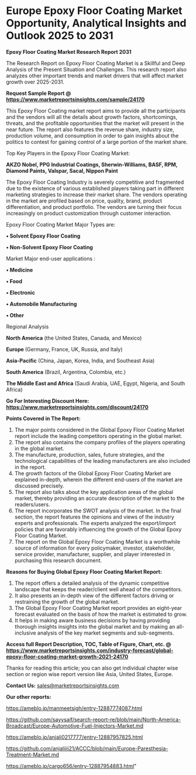 # Europe Epoxy Floor Coating Market Opportunity, Analytical Insights and Outlook 2025 to 2031

<strong>Epoxy Floor Coating Market Research Report 2031</strong>

The Research Report on Epoxy Floor Coating Market is a Skillful and Deep Analysis of the Present Situation and Challenges. This research report also analyzes other important trends and market drivers that will affect market growth over 2025-2031.

<strong>Request Sample Report @ <a href=https://www.marketreportsinsights.com/sample/24170>https://www.marketreportsinsights.com/sample/24170</a></strong>

This Epoxy Floor Coating market report aims to provide all the participants and the vendors will all the details about growth factors, shortcomings, threats, and the profitable opportunities that the market will present in the near future. The report also features the revenue share, industry size, production volume, and consumption in order to gain insights about the politics to contest for gaining control of a large portion of the market share.

Top Key Players in the Epoxy Floor Coating Market:

<strong>AKZO Nobel, PPG Industrial Coatings, Sherwin-Williams, BASF, RPM, Diamond Paints, Valspar, Sacal, Nippon Paint</strong>

The Epoxy Floor Coating Industry is severely competitive and fragmented due to the existence of various established players taking part in different marketing strategies to increase their market share. The vendors operating in the market are profiled based on price, quality, brand, product differentiation, and product portfolio. The vendors are turning their focus increasingly on product customization through customer interaction.

Epoxy Floor Coating Market Major Types are:

<strong>• Solvent Epoxy Floor Coating

• Non-Solvent Epoxy Floor Coating</strong>

Market Major end-user applications :

<strong>• Medicine

• Food

• Electronic

• Automobile Manufacturing

• Other</strong>

Regional Analysis

</u><strong><b>North America</b></strong> (the United States, Canada, and Mexico)

<strong><b>Europe </b></strong>(Germany, France, UK, Russia, and Italy)

<strong><b>Asia-Pacific</b></strong> (China, Japan, Korea, India, and Southeast Asia)

<strong><b>South America</b></strong> (Brazil, Argentina, Colombia, etc.)

<strong><b>The Middle East and Africa</b></strong> (Saudi Arabia, UAE, Egypt, Nigeria, and South Africa)

<strong>Go For Interesting Discount Here: <a href=https://www.marketreportsinsights.com/discount/24170>https://www.marketreportsinsights.com/discount/24170</a></strong>

<strong>Points Covered in The Report:</strong>
<ol>
  <li>The major points considered in the Global Epoxy Floor Coating Market report include the leading competitors operating in the global market.</li>
  <li>The report also contains the company profiles of the players operating in the global market.</li>
  <li>The manufacture, production, sales, future strategies, and the technological capabilities of the leading manufacturers are also included in the report.</li>
  <li>The growth factors of the Global Epoxy Floor Coating Market are explained in-depth, wherein the different end-users of the market are discussed precisely.</li>
  <li>The report also talks about the key application areas of the global market, thereby providing an accurate description of the market to the readers/users.</li>
  <li>The report incorporates the SWOT analysis of the market. In the final section, the report features the opinions and views of the industry experts and professionals. The experts analyzed the export/import policies that are favorably influencing the growth of the Global Epoxy Floor Coating Market.</li>
  <li>The report on the Global Epoxy Floor Coating Market is a worthwhile source of information for every policymaker, investor, stakeholder, service provider, manufacturer, supplier, and player interested in purchasing this research document.</li>
</ol>
<strong>Reasons for Buying Global Epoxy Floor Coating Market Report:</strong>

<ol>
  <li>The report offers a detailed analysis of the dynamic competitive landscape that keeps the reader/client well ahead of the competitors.</li>
  <li>It also presents an in-depth view of the different factors driving or restraining the growth of the global market.</li>
  <li>The Global Epoxy Floor Coating Market report provides an eight-year forecast evaluated on the basis of how the market is estimated to grow.</li>
  <li>It helps in making aware business decisions by having providing thorough insights insights into the global market and by making an all-inclusive analysis of the key market segments and sub-segments.</li>
</ol>
<strong>Access full Report Description, TOC, Table of Figure, Chart, etc. @ <a href=https://www.marketreportsinsights.com/industry-forecast/global-epoxy-floor-coating-market-growth-2021-24170>https://www.marketreportsinsights.com/industry-forecast/global-epoxy-floor-coating-market-growth-2021-24170</a></strong>


Thanks for reading this article; you can also get individual chapter wise section or region wise report version like Asia, United States, Europe.

<strong>Contact Us:</strong>
sales@marketreportsinsights.com

<strong>Our other reports:</strong>

<a href=https://ameblo.jp/manmeetsigh/entry-12887774087.html>https://ameblo.jp/manmeetsigh/entry-12887774087.html</a>

<a href=https://github.com/sayysaif/search-report-re/blob/main/North-America-Broadcast/Europe-Automotive-Fuel-Injectors-Market.md>https://github.com/sayysaif/search-report-re/blob/main/North-America-Broadcast/Europe-Automotive-Fuel-Injectors-Market.md</a>

<a href=https://ameblo.jp/anjali0217777/entry-12887957825.html>https://ameblo.jp/anjali0217777/entry-12887957825.html</a>

<a href=https://github.com/anjaliiii21/ACCC/blob/main/Europe-Paresthesia-Treatment-Market.md>https://github.com/anjaliiii21/ACCC/blob/main/Europe-Paresthesia-Treatment-Market.md</a>

<a href=https://ameblo.jp/cargo656/entry-12887954883.html>https://ameblo.jp/cargo656/entry-12887954883.html</a>"
